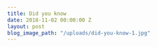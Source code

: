 ```yaml
---
title: Did you know
date: 2018-11-02 00:00:00 Z
layout: post
blog_image_path: "/uploads/did-you-know-1.jpg"
---
```


